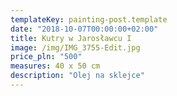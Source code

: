 ```yaml
---
templateKey: painting-post.template
date: "2018-10-07T00:00:00+02:00"
title: Kutry w Jarosławcu I
image: /img/IMG_3755-Edit.jpg
price_pln: "500"
measures: 40 x 50 cm
description: "Olej na sklejce"
---
```

